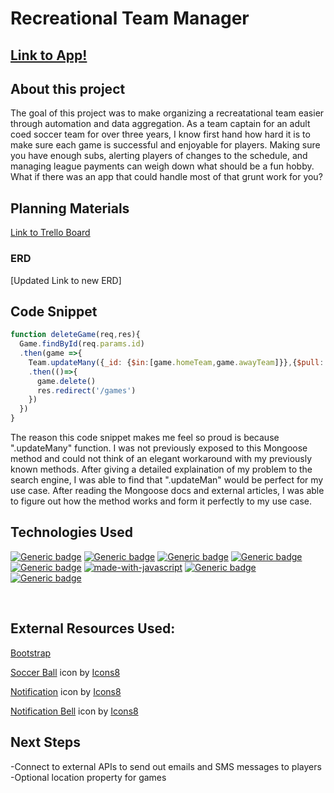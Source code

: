 #  Recreational Team Manager
## <a href="https://rec-team-manager.fly.dev/">Link to App!</a>

## About this project
The goal of this project was to make organizing a recreatational team easier through automation and data aggregation.  As a team captain for an adult coed soccer team for over three years, I know first hand how hard it is to make sure each game is successful and enjoyable for players.  Making sure you have enough subs, alerting players of changes to the schedule, and managing league payments can weigh down what should be a fun hobby. What if there was an app that could handle most of that grunt work for you?

## Planning Materials
<a href="https://trello.com/b/KBWrKxLY/main-board">Link to Trello Board</a>
### ERD
[Updated Link to new ERD]

## Code Snippet
```javascript
function deleteGame(req,res){
  Game.findById(req.params.id)
  .then(game =>{
    Team.updateMany({_id: {$in:[game.homeTeam,game.awayTeam]}},{$pull: {games:game._id}})
    .then(()=>{
      game.delete()
      res.redirect('/games')
    })
  })
}
```
The reason this code snippet makes me feel so proud is because ".updateMany" function.  I was not previously exposed to this Mongoose method and could not think of an elegant workaround with my previously known methods.  After giving a detailed explaination of my problem to the search engine, I was able to find that ".updateMan" would be perfect for my use case.  After reading the Mongoose docs and external articles, I was able to figure out how the method works and form it perfectly to my use case.  


## Technologies Used
[![Generic badge](https://img.shields.io/badge/Made%20with-MongoDB-green.svg)](https://shields.io/)
[![Generic badge](https://img.shields.io/badge/Made%20with-Express-pink.svg)](https://shields.io/)
[![Generic badge](https://img.shields.io/badge/Made%20with-Node.js-black.svg)](https://shields.io/)
[![Generic badge](https://img.shields.io/badge/Made%20with-Mongoose-green.svg)](https://shields.io/)
[![Generic badge](https://img.shields.io/badge/Made%20with-Bootstrap-blue.svg)](https://shields.io/)
[![made-with-javascript](https://img.shields.io/badge/Made%20with-JavaScript-1f425f.svg)](https://www.javascript.com)
[![Generic badge](https://img.shields.io/badge/Made%20with-CSS-red.svg)](https://shields.io/)
[![Generic badge](https://img.shields.io/badge/Made%20-HTML-yellow.svg)](https://shields.io/)

<br>

## External Resources Used:
<a href="https://getbootstrap.com/">Bootstrap</a>

<a target="_blank" href="https://icons8.com/icon/J53V3a4rzlOi/soccer-ball">Soccer Ball</a> icon by <a target="_blank" href="https://icons8.com">Icons8</a>

<a target="_blank" href="https://icons8.com/icon/11642/notification">Notification</a> icon by <a target="_blank" href="https://icons8.com">Icons8</a>

<a target="_blank" href="https://icons8.com/icon/3DXpsdYTg7AE/notification-bell">Notification Bell</a> icon by <a target="_blank" href="https://icons8.com">Icons8</a>

## Next Steps
-Connect to external APIs to send out emails and SMS messages to players
-Optional location property for games
